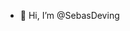 - 👋 Hi, I’m @SebasDeving
  
<!---
SebasDeving/SebasDeving is a ✨ special ✨ repository because its `README.md` (this file) appears on your GitHub profile.
You can click the Preview link to take a look at your changes.
--->

